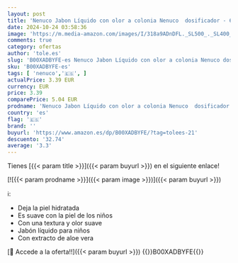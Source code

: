```yaml
---
layout: post
title: 'Nenuco Jabon Líquido con olor a colonia Nenuco  dosificador - 650 ml'
date: 2024-10-24 03:58:36
image: 'https://m.media-amazon.com/images/I/318a9ADnDFL._SL500_._SL400_.jpg'
comments: true
category: ofertas
author: 'tole.es'
slug: 'B00XADBYFE-es Nenuco Jabon Líquido con olor a colonia Nenuco dosificador...'
sku: 'B00XADBYFE-es'
tags: [ 'nenuco','🇪🇸', ]
actualPrice: 3.39 EUR
currency: EUR
price: 3.39
comparePrice: 5.04 EUR
prodname: 'Nenuco Jabon Líquido con olor a colonia Nenuco  dosificador - 650 ml'
country: 'es'
flag: '🇪🇸'
brand: ''
buyurl: 'https://www.amazon.es/dp/B00XADBYFE/?tag=tolees-21'
descuento: '32.74'
average: '3.3'
---
```


Tienes [{{< param title >}}]({{< param buyurl >}}) en el siguiente enlace!

[![{{< param prodname >}}]({{< param image >}})]({{< param buyurl >}})

ℹ️:

- Deja la piel hidratada
- Es suave con la piel de los niños
- Con una textura y olor suave
- Jabón líquido para niños
- Con extracto de aloe vera

[🛒 Accede a la oferta!!]({{< param buyurl >}})
{{<world>}}B00XADBYFE{{</world>}}
